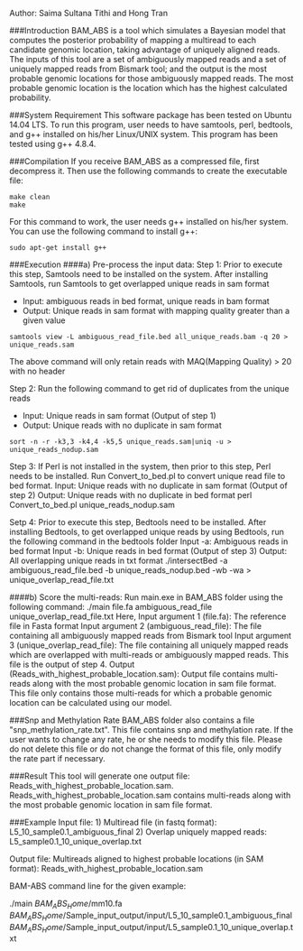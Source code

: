 Author: Saima Sultana Tithi and Hong Tran

###Introduction
BAM_ABS is a tool which simulates a Bayesian model that computes the posterior probability of mapping a multiread to each candidate genomic location, taking advantage of uniquely aligned reads. The inputs of this tool are a set of ambiguously mapped reads and a set of uniquely mapped reads from Bismark tool; and the output is the most probable genomic locations for those ambiguously mapped reads. The most probable genomic location is the location which has the highest calculated probability.

###System Requirement
This software package has been tested on Ubuntu 14.04 LTS. To run this program, user needs to have samtools, perl, bedtools, and g++ installed on his/her Linux/UNIX system. This program has been tested using g++ 4.8.4.

###Compilation
If you receive BAM_ABS as a compressed file, first decompress it. Then use the following commands to create the executable file:
```
make clean
make
```
For this command to work, the user needs g++ installed on his/her system. You can use the following command to install g++:
```
sudo apt-get install g++
```
	
###Execution
####a) Pre-process the input data:
Step 1: Prior to execute this step, Samtools need to be installed on the system. After installing Samtools, run Samtools to get overlapped unique reads in sam format
* Input: ambiguous reads in bed format, unique reads in bam format
* Output: Unique reads in sam format with mapping quality greater than a given value
```
samtools view -L ambiguous_read_file.bed all_unique_reads.bam -q 20 > unique_reads.sam
```
The above command will only retain reads with MAQ(Mapping Quality) > 20 with no header

Step 2: Run the following command to get rid of duplicates from the unique reads
* Input: Unique reads in sam format (Output of step 1)
* Output: Unique reads with no duplicate in sam format
```
sort -n -r -k3,3 -k4,4 -k5,5 unique_reads.sam|uniq -u > unique_reads_nodup.sam
```

Step 3: If Perl is not installed in the system, then prior to this step, Perl needs to be installed. Run Convert_to_bed.pl to convert unique read file to bed format.
	Input: Unique reads with no duplicate in sam format (Output of step 2)
	Output: Unique reads with no duplicate in bed format
perl Convert_to_bed.pl unique_reads_nodup.sam

Setp 4: Prior to execute this step, Bedtools need to be installed. After installing Bedtools, to get overlapped unique reads by using Bedtools, run the following command in the bedtools folder
	Input -a: Ambiguous reads in bed format
	Input -b: Unique reads in bed format (Output of step 3)
	Output: All overlapping unique reads in txt format
./intersectBed -a ambiguous_read_file.bed -b unique_reads_nodup.bed -wb -wa > unique_overlap_read_file.txt

####b) Score the multi-reads:
Run main.exe in BAM_ABS folder using the following command:
./main file.fa ambiguous_read_file unique_overlap_read_file.txt
Here,
Input argument 1 (file.fa): The reference file in Fasta format
Input argument 2 (ambiguous_read_file): The file containing all ambiguously mapped reads from Bismark tool
Input argument 3 (unique_overlap_read_file): The file containing all uniquely mapped reads which are overlapped with multi-reads or ambiguously mapped reads. This file is the output of step 4.
Output (Reads_with_highest_probable_location.sam): Output file contains multi-reads along with the most probable genomic location in sam file format. This file only contains those multi-reads for which a probable genomic location can be calculated using our model.

###Snp and Methylation Rate
BAM_ABS folder also contains a file "snp_methylation_rate.txt". This file contains snp and methylation rate. If the user wants to change any rate, he or she needs to modify this file. Please do not delete this file or do not change the format of this file, only modify the rate part if necessary.

###Result
This tool will generate one output file: Reads_with_highest_probable_location.sam. Reads_with_highest_probable_location.sam contains multi-reads along with the most probable genomic location in sam file format.

###Example
Input file: 1) Multiread file (in fastq format): L5_10_sample0.1_ambiguous_final
2) Overlap uniquely mapped reads: L5_sample0.1_10_unique_overlap.txt

Output file: Multireads aligned to highest probable locations (in SAM format): Reads_with_highest_probable_location.sam

BAM-ABS command line for the given example:

./main $BAM_ABS_Home$/mm10.fa $BAM_ABS_Home$/Sample_input_output/input/L5_10_sample0.1_ambiguous_final $BAM_ABS_Home$/Sample_input_output/input/L5_sample0.1_10_unique_overlap.txt

